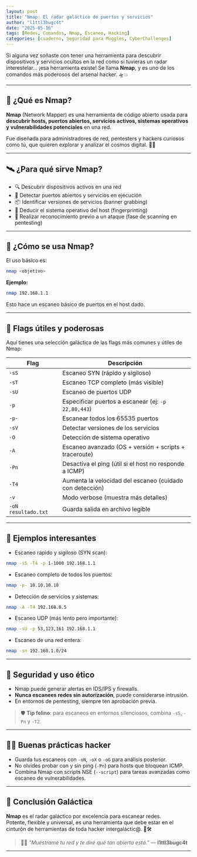 ```yaml
---
layout: post
title: "Nmap: El radar galáctico de puertos y servicios"
author: "l1ttl3bugc4t"
date: "2025-05-16"
tags: [Redes, Comandos, Nmap, Escaneo, Hacking]
categories: [cuaderno, Seguridad para Muggles, CyberChallenges]
---
```


Si alguna vez soñaste con tener una herramienta para descubrir dispositivos y servicios ocultos en la red como si tuvieras un radar interestelar… ¡esa herramienta existe! Se llama **Nmap**, y es uno de los comandos más poderosos del arsenal hacker. 🛸💥

---

## 🌌 ¿Qué es Nmap?

**Nmap** (Network Mapper) es una herramienta de código abierto usada para **descubrir hosts, puertos abiertos, servicios activos, sistemas operativos y vulnerabilidades potenciales** en una red.

Fue diseñada para administradores de red, pentesters y hackers curiosos como tú, que quieren explorar y analizar el cosmos digital. 🌠👾

---

## 🛰️ ¿Para qué sirve Nmap?

- 🔍 Descubrir dispositivos activos en una red
- 🚪 Detectar puertos abiertos y servicios en ejecución
- 📦 Identificar versiones de servicios (banner grabbing)
- 🧠 Deducir el sistema operativo del host (fingerprinting)
- 🎯 Realizar reconocimiento previo a un ataque (fase de scanning en pentesting)

---

## 🐾 ¿Cómo se usa Nmap?

El uso básico es:

```bash
nmap <objetivo>
```

**Ejemplo:**

```bash
nmap 192.168.1.1
```

Esto hace un escaneo básico de puertos en el host dado.

---

## 💫 Flags útiles y poderosas

Aquí tienes una selección galáctica de las flags más comunes y útiles de Nmap:

| Flag               | Descripción                                               |
|--------------------|-----------------------------------------------------------|
| `-sS`              | Escaneo SYN (rápido y sigiloso)                           |
| `-sT`              | Escaneo TCP completo (más visible)                        |
| `-sU`              | Escaneo de puertos UDP                                    |
| `-p`               | Especificar puertos a escanear (ej: `-p 22,80,443`)       |
| `-p-`              | Escanear todos los 65535 puertos                          |
| `-sV`              | Detectar versiones de los servicios                       |
| `-O`               | Detección de sistema operativo                            |
| `-A`               | Escaneo avanzado (OS + versión + scripts + traceroute)    |
| `-Pn`              | Desactiva el ping (útil si el host no responde a ICMP)    |
| `-T4`              | Aumenta la velocidad del escaneo (cuidado con detección)  |
| `-v`               | Modo verbose (muestra más detalles)                       |
| `-oN resultado.txt`| Guarda salida en archivo legible                          |

---

## 🌠 Ejemplos interesantes

- Escaneo rápido y sigiloso (SYN scan):
```bash
nmap -sS -T4 -p 1-1000 192.168.1.1
```

- Escaneo completo de todos los puertos:
```bash
nmap -p- 10.10.10.10
```

- Detección de servicios y sistemas:
```bash
nmap -A -T4 192.168.0.5
```

- Escaneo UDP (más lento pero importante):
```bash
nmap -sU -p 53,123,161 192.168.1.1
```

- Escaneo de una red entera:
```bash
nmap -sn 192.168.1.0/24
```

---

## 🔐 Seguridad y uso ético

- Nmap puede generar alertas en IDS/IPS y firewalls.
- **Nunca escanees redes sin autorización**, puede considerarse intrusión.
- En entornos de pentesting, siempre ten aprobación previa.

> 🛡️ **Tip felino**: para escaneos en entornos silenciosos, combina `-sS`, `-Pn` y `-T2`.

---

## 🐱‍💻 Buenas prácticas hacker

- Guarda tus escaneos con `-oN`, `-oX` o `-oG` para análisis posterior.
- No olvides probar con y sin ping (`-Pn`) para hosts que bloquean ICMP.
- Combina Nmap con scripts NSE (`--script`) para tareas avanzadas como escaneo de vulnerabilidades.

---

## 🚩 Conclusión Galáctica

**Nmap** es el radar galáctico por excelencia para escanear redes.  
Potente, flexible y universal, es una herramienta que debe estar en el cinturón de herramientas de toda hacker intergaláctic@. 🌌🛠️

> 🐾✨ _"Muéstrame tu red y te diré qué tan abierta está."_ — **l1ttl3bugc4t**

---

